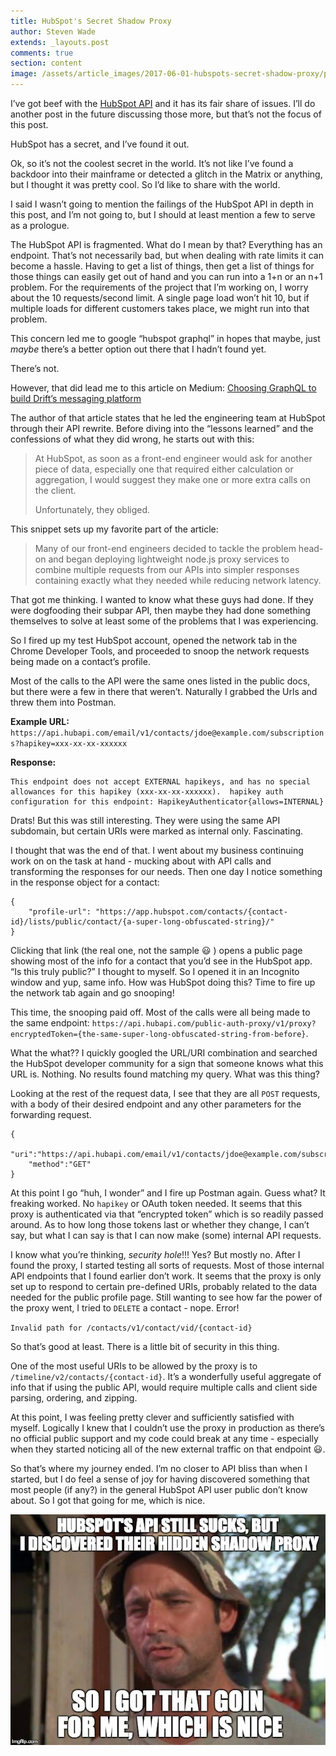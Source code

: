 ```yaml
---
title: HubSpot's Secret Shadow Proxy
author: Steven Wade
extends: _layouts.post
comments: true
section: content
image: /assets/article_images/2017-06-01-hubspots-secret-shadow-proxy/pexels-photo-316681.jpeg
---
```


I’ve got beef with the [HubSpot API](https://developers.hubspot.com/docs/overview) and it has its fair share of issues. I’ll do another post in the future discussing those more, but that’s not the focus of this post.

HubSpot has a secret, and I’ve found it out. 

Ok, so it’s not the coolest secret in the world. It’s not like I’ve found a backdoor into their mainframe or detected a glitch in the Matrix or anything, but I thought it was pretty cool. So I’d like to share with the world.

I said I wasn’t going to mention the failings of the HubSpot API in depth in this post, and I’m not going to, but I should at least mention a few to serve as a prologue.

The HubSpot API is fragmented. What do I mean by that? Everything has an endpoint. That’s not necessarily bad, but when dealing with rate limits it can become a hassle. Having to get a list of things, then get a list of things for those things can easily get out of hand and you can run into a 1+n or an n+1 problem.   For the requirements of the project that I’m working on, I worry about the 10 requests/second limit. A single page load won’t hit 10, but if multiple loads for different customers takes place, we might run into that problem.

This concern led me to google “hubspot graphql” in hopes that maybe, just *maybe* there’s a better option out there that I hadn’t found yet. 

There’s not.

However, that did lead me to this article on Medium: [Choosing GraphQL to build Drift’s messaging platform](https://medium.com/drift-engineering/choosing-graphql-to-build-drifts-messaging-platform-8b4310facbc1)

The author of that article states that he led the engineering team at HubSpot through their API rewrite. Before diving into the “lessons learned” and the confessions of what they did wrong, he starts out with this:

> At HubSpot, as soon as a front-end engineer would ask for another piece of data, especially one that required either calculation or aggregation, I would suggest they make one or more extra calls on the client.
> 
> Unfortunately, they obliged.

This snippet sets up my favorite part of the article:

> Many of our front-end engineers decided to tackle the problem head-on and began deploying lightweight node.js proxy services to combine multiple requests from our APIs into simpler responses containing exactly what they needed while reducing network latency.

That got me thinking. I wanted to know what these guys had done. If they were dogfooding their subpar API, then maybe they had done something themselves to solve at least some of the problems that I was experiencing. 

So I fired up my test HubSpot account, opened the network tab in the Chrome Developer Tools, and proceeded to snoop the network requests being made on a contact’s profile. 

Most of the calls to the API were the same ones listed in the public docs, but there were a few in there that weren’t. Naturally I grabbed the Urls and threw them into Postman.

**Example URL:**
`https://api.hubapi.com/email/v1/contacts/jdoe@example.com/subscriptions?hapikey=xxx-xx-xx-xxxxxx`

**Response:**
```
This endpoint does not accept EXTERNAL hapikeys, and has no special allowances for this hapikey (xxx-xx-xx-xxxxxx).  hapikey auth configuration for this endpoint: HapikeyAuthenticator{allows=INTERNAL}
```

Drats! But this was still interesting. They were using the same API subdomain, but certain URIs were marked as internal only. Fascinating.

I thought that was the end of that. I went about my business continuing work on on the task at hand - mucking about with API calls and transforming the responses for our needs. Then one day I notice something in the response object for a contact:

```
{
    "profile-url": "https://app.hubspot.com/contacts/{contact-id}/lists/public/contact/{a-super-long-obfuscated-string}/"
}
```

Clicking that link (the real one, not the sample :smiley: ) opens a public page showing most of the info for a contact that you’d see in the HubSpot app. “Is this truly public?” I thought to myself. So I opened it in an Incognito window and yup, same info. How was HubSpot doing this? Time to fire up the network tab again and go snooping!

This time, the snooping paid off. Most of the calls were all being made to the same endpoint: `https://api.hubapi.com/public-auth-proxy/v1/proxy?encryptedToken={the-same-super-long-obfuscated-string-from-before}`.

What the what?? I quickly googled the URL/URI combination and searched the HubSpot developer community for a sign that someone knows what this URL is. Nothing. No results found matching my query. What was this thing?

Looking at the rest of the request data, I see that they are all `POST` requests, with a body of their desired endpoint and any other parameters for the forwarding request.

```
{
    "uri":"https://api.hubapi.com/email/v1/contacts/jdoe@example.com/subscriptions",
    "method":"GET"
}
```

At this point I go “huh, I wonder” and I fire up Postman again. Guess what? It freaking worked. No `hapikey` or OAuth token needed. It seems that this proxy is authenticated via that “encrypted token” which is so readily passed around. As to how long those tokens last or whether they change, I can’t say, but what I can say is that I can now make (some) internal API requests. 

I know what you’re thinking, *security hole*!!! Yes? But mostly no. After I found the proxy, I started testing all sorts of requests. Most of those internal API endpoints that I found earlier don’t work. It seems that the proxy is only set up to respond to certain pre-defined URIs, probably related to the data needed for the public profile page. Still wanting to see how far the power of the proxy went, I tried to `DELETE` a contact - nope. Error!

`Invalid path for /contacts/v1/contact/vid/{contact-id}`

So that’s good at least. There is a little bit of security in this thing. 

One of the most useful URIs to be allowed by the proxy is to `/timeline/v2/contacts/{contact-id}`. It’s a wonderfully useful aggregate of info that if using the public API, would require multiple calls and client side parsing, ordering, and zipping. 

At this point, I was feeling pretty clever and sufficiently satisfied with myself. Logically I knew that I couldn’t use the proxy in production as there’s no official public support and my code could break at any time - especially when they started noticing all of the new external traffic on that endpoint :smiley:.

So that’s where my journey ended. I’m no closer to API bliss than when I started, but I do feel a sense of joy for having discovered something that most people (if any?) in the general HubSpot API user public don’t know about. So I got that going for me, which is nice.

![](/assets/article_images/2017-06-01-hubspots-secret-shadow-proxy/which-is-nice.jpg)
